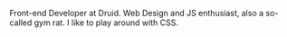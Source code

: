 Front-end Developer at Druid. Web Design and JS enthusiast, also a so-called gym rat. I like to play around with CSS.
